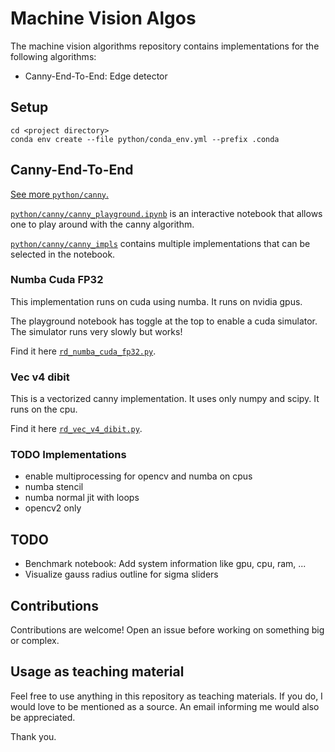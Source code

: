 # Machine Vision Algos

The machine vision algorithms repository contains implementations for the following algorithms:

* Canny-End-To-End: Edge detector

## Setup

```shell
cd <project directory>
conda env create --file python/conda_env.yml --prefix .conda
```

## Canny-End-To-End

[See more `python/canny`.](python/canny)

[`python/canny/canny_playground.ipynb`](python/canny/canny_playground.ipynb) is an interactive notebook that allows one to play around with the canny algorithm.

[`python/canny/canny_impls`](python/canny/canny_impls) contains multiple implementations that can be selected in the notebook.

### Numba Cuda FP32

This implementation runs on cuda using numba.
It runs on nvidia gpus.

The playground notebook has toggle at the top to enable a cuda simulator.
The simulator runs very slowly but works!

Find it here [`rd_numba_cuda_fp32.py`](python/canny/canny_impls/rd_numba_cuda_fp32.py).

### Vec v4 dibit

This is a vectorized canny implementation.
It uses only numpy and scipy.
It runs on the cpu.

Find it here [`rd_vec_v4_dibit.py`](python/canny/canny_impls/rd_vec_v4_dibit.py).

### TODO Implementations

* enable multiprocessing for opencv and numba on cpus
* numba stencil
* numba normal jit with loops
* opencv2 only

## TODO

* Benchmark notebook: Add system information like gpu, cpu, ram, ...
* Visualize gauss radius outline for sigma sliders

## Contributions

Contributions are welcome!
Open an issue before working on something big or complex.

## Usage as teaching material

Feel free to use anything in this repository as teaching materials.
If you do, I would love to be mentioned as a source.
An email informing me would also be appreciated.

Thank you.
